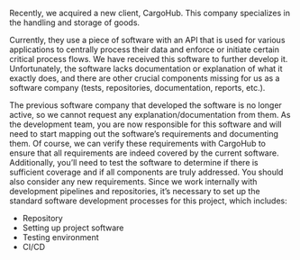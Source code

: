 Recently, we acquired a new client, CargoHub. This company specializes in the handling and storage of goods.

Currently, they use a piece of software with an API that is used for various applications to centrally process their data and enforce or initiate certain critical process flows. We have received this software to further develop it. Unfortunately, the software lacks documentation or explanation of what it exactly does, and there are other crucial components missing for us as a software company (tests, repositories, documentation, reports, etc.).

The previous software company that developed the software is no longer active, so we cannot request any explanation/documentation from them. As the development team, you are now responsible for this software and will need to start mapping out the software’s requirements and documenting them. Of course, we can verify these requirements with CargoHub to ensure that all requirements are indeed covered by the current software. Additionally, you’ll need to test the software to determine if there is sufficient coverage and if all components are truly addressed. You should also consider any new requirements. Since we work internally with development pipelines and repositories, it’s necessary to set up the standard software development processes for this project, which includes:

- Repository
- Setting up project software
- Testing environment
- CI/CD